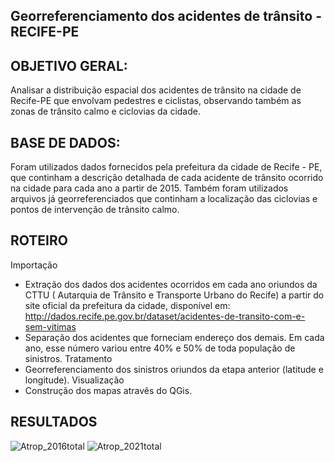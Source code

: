 ## Georreferenciamento dos acidentes de trânsito - RECIFE-PE

## OBJETIVO GERAL:
Analisar a distribuição espacial dos acidentes de trânsito na cidade de Recife-PE que envolvam pedestres e ciclistas, observando também as zonas de trânsito calmo e ciclovias da cidade.


## BASE DE DADOS:
Foram utilizados dados fornecidos pela prefeitura da cidade de Recife - PE, que continham a descrição detalhada de cada acidente de trânsito ocorrido na cidade para cada ano a partir de 2015. Também foram utilizados arquivos já georreferenciados que continham a localização das ciclovias e pontos de intervenção de trânsito calmo.

## ROTEIRO

Importação
- Extração dos dados dos acidentes ocorridos em cada ano oriundos da CTTU ( Autarquia de Trânsito e Transporte Urbano do Recife) a partir do site oficial da prefeitura da cidade, disponível em: http://dados.recife.pe.gov.br/dataset/acidentes-de-transito-com-e-sem-vitimas
- Separação dos acidentes que forneciam endereço dos demais. Em cada ano, esse número variou entre 40% e 50% de toda população de sinistros. 
Tratamento
- Georreferenciamento dos sinistros oriundos da etapa anterior (latitude e longitude). 
Visualização
- Construção dos mapas atravês do QGis.

## RESULTADOS


![Atrop_2016total](https://user-images.githubusercontent.com/123265569/213933821-ee3b6922-3b04-4ea9-a270-3493ecdc08f2.png)
![Atrop_2021total](https://user-images.githubusercontent.com/123265569/213933835-d18c5046-32e6-4982-86e0-19d867f497bc.png)




















